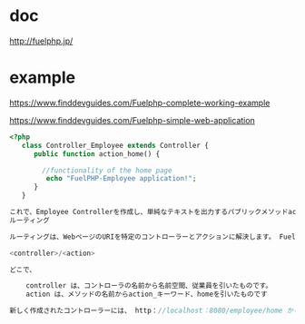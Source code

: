 # doc
http://fuelphp.jp/

# example
https://www.finddevguides.com/Fuelphp-complete-working-example

https://www.finddevguides.com/Fuelphp-simple-web-application
```php
<?php
   class Controller_Employee extends Controller {
      public function action_home() {

        //functionality of the home page
         echo "FuelPHP-Employee application!";
      }
   }

これで、Employee Controllerを作成し、単純なテキストを出力するパブリックメソッドaction_homeを追加しました。
ルーティング

ルーティングは、WebページのURIを特定のコントローラーとアクションに解決します。 FuelPHPアプリケーションのすべてのWebページは、コントローラーを実際に実行する前にルーティングを実行する必要があります。 デフォルトでは、各コントローラーは次のURIパターンを使用して解決できます。

<controller>/<action>

どこで、

    controller は、コントローラの名前から名前空間、従業員を引いたものです。
    action は、メソッドの名前からaction_キーワード、homeを引いたものです

新しく作成されたコントローラーには、 http：//localhost：8080/employee/home からアクセスでき、次の結果が生成されます。 
```
